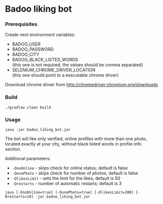 # Badoo liking bot

### Prerequisites

Create next environment variables:

* BADOO_USER
* BADOO_PASSWORD
* BADOO_CITY
* BADOO_BLACK_LISTED_WORDS  
(this one is not required; the values should be comma separated)
* SELENIUM_CHROME_DRIVER_LOCATION  
(this one should point to a executable chrome driver)

Download chrome driver from http://chromedriver.chromium.org/downloads

### Build

```./gradlew clean build```

### Usage

```java -jar badoo_liking_bot.jar```

The bot will like only verified, online profiles with more than one photo, located exactly at your city, without black listed words in profile info section.

Additional parameters:

* ```-DnoOnline``` - skips check for online status; default is false
* ```-DonePhoto``` - skips check for number of photos; default is false
* ```-DlikesLimit``` - sets the limit for the likes; default is 50
* ```-Drestarts``` - number of automatic restarts; default is 3

```java [-DnoOnline=true] [-DonePhoto=true] [-DlikesLimit=200] [-Drestarts=10] -jar badoo_liking_bot.jar```